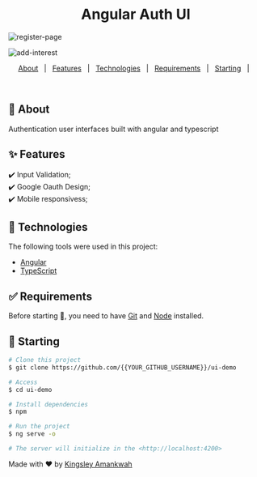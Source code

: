 <div align="center" id="top"> 




&#xa0;

</div>

<h1 align="center">Angular Auth UI</h1>

![register-page](https://github.com/KingsleyAmankwah/angular-auth-pages/assets/64941442/abc954c8-f746-4c90-9428-2fe5a5637d9a)

![add-interest](https://github.com/KingsleyAmankwah/angular-auth-pages/assets/64941442/22229872-44cd-46b5-b269-894208dc6c1a)

<p align="center">
  <a href="#dart-about">About</a> &#xa0; | &#xa0; 
  <a href="#sparkles-features">Features</a> &#xa0; | &#xa0;
  <a href="#rocket-technologies">Technologies</a> &#xa0; | &#xa0;
  <a href="#white_check_mark-requirements">Requirements</a> &#xa0; | &#xa0;
  <a href="#checkered_flag-starting">Starting</a> &#xa0; | &#xa0;

</p>

<br>

## :dart: About

Authentication user interfaces built with angular and typescript

## :sparkles: Features

:heavy_check_mark: Input Validation;\
:heavy_check_mark: Google Oauth Design;\
:heavy_check_mark: Mobile responsivess;

## :rocket: Technologies

The following tools were used in this project:

- [Angular](https://angular.dev/)
- [TypeScript](https://www.typescriptlang.org/)

## :white_check_mark: Requirements

Before starting :checkered_flag:, you need to have [Git](https://git-scm.com) and [Node](https://nodejs.org/en/) installed.

## :checkered_flag: Starting

```bash
# Clone this project
$ git clone https://github.com/{{YOUR_GITHUB_USERNAME}}/ui-demo

# Access
$ cd ui-demo

# Install dependencies
$ npm

# Run the project
$ ng serve -o

# The server will initialize in the <http://localhost:4200>
```

Made with :heart: by <a href="https://github.com/KingsleyAmankwah/" target="_blank">Kingsley Amankwah</a>
